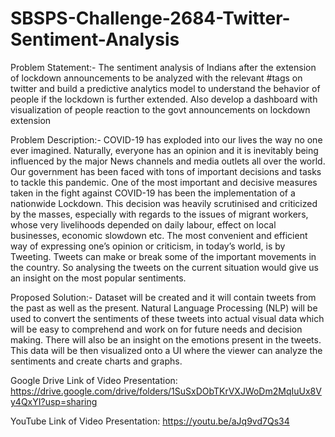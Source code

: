 # SBSPS-Challenge-2684-Twitter-Sentiment-Analysis

Problem Statement:-
The sentiment analysis of Indians after the extension of lockdown announcements to be analyzed with the relevant #tags on twitter and build a predictive analytics model to understand the behavior of people if the lockdown is further extended.
Also develop a dashboard with visualization of people reaction to the govt announcements on lockdown extension 

Problem Description:-
COVID-19 has exploded into our lives the way no one ever imagined. Naturally, everyone has an opinion and it is inevitably being influenced by the major News channels and media outlets all over the world. Our government has been faced with tons of important decisions and tasks to tackle this pandemic. One of the most important and decisive measures taken in the fight against COVID-19 has been the implementation of a  nationwide Lockdown. This decision was heavily scrutinised and criticized by the masses, especially with regards to the issues of migrant workers, whose very livelihoods depended on daily labour, effect on local businesses, economic slowdown etc. The most convenient and efficient way of expressing one’s opinion or criticism, in today’s world, is by Tweeting. Tweets can make or break some of the important movements in the country. So analysing the tweets on the current situation would give us an insight on the most popular sentiments.

Proposed Solution:-
Dataset will be created and it will contain tweets from the past as well as the present.
Natural Language Processing (NLP) will be used to convert the sentiments of these tweets into actual visual data which will be easy to comprehend and work on for future needs and decision making.
There will also be an insight on the emotions present in the tweets.
This data will be then visualized onto a UI where the viewer can analyze the sentiments and create charts and graphs.

Google Drive Link of Video Presentation:
https://drive.google.com/drive/folders/1SuSxDObTKrVXJWoDm2MqIuUx8Vy4QxYI?usp=sharing

YouTube Link of Video Presentation:
https://youtu.be/aJq9vd7Qs34
